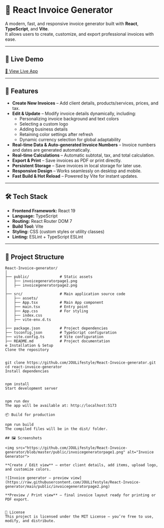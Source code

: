 # 📄 React Invoice Generator

A modern, fast, and responsive invoice generator built with **React**, **TypeScript**, and **Vite**.  
It allows users to create, customize, and export professional invoices with ease.

---

## 🔗 Live Demo

[🚀 View Live App](https://invoice.joulifestyle.com)

---

## 🚀 Features

- **Create New Invoices** – Add client details, products/services, prices, and tax.  
- **Edit & Update** – Modify invoice details dynamically, including:
  - Personalizing invoice background and text colors  
  - Selecting a custom logo  
  - Adding business details  
  - Retaining color settings after refresh  
  - Dynamic currency selection for global adaptability  
- **Real-time Data & Auto-generated Invoice Numbers** – Invoice numbers and dates are generated automatically.  
- **Real-time Calculations** – Automatic subtotal, tax, and total calculation.  
- **Export & Print** – Save invoices as PDF or print directly.  
- **Persistent Storage** – Save invoices in local storage for later use.  
- **Responsive Design** – Works seamlessly on desktop and mobile.  
- **Fast Build & Hot Reload** – Powered by Vite for instant updates.  

---

## 🛠️ Tech Stack

- **Frontend Framework:** React 19  
- **Language:** TypeScript  
- **Routing:** React Router DOM 7  
- **Build Tool:** Vite  
- **Styling:** CSS (custom styles or utility classes)  
- **Linting:** ESLint + TypeScript ESLint  

---

## 📂 Project Structure

```plaintext
React-Invoice-generator/
│
├── public/              # Static assets
│   ├── invoicegeneratorpage1.png
│   ├── invoicegeneratorpage2.png
│
├── src/                 # Main application source code
│   ├── assets/
│   ├── App.tsx          # Main App component
│   ├── main.tsx         # Entry point
│   ├── App.css          # For styling
│   ├── index.css
│   ├── vite-env.d.ts
│
├── package.json         # Project dependencies
├── tsconfig.json        # TypeScript configuration
├── vite.config.ts       # Vite configuration
├── README.md            # Project documentation
⚙️ Installation & Setup
Clone the repository


git clone https://github.com/JOULifestyle/React-Invoice-generator.git
cd react-invoice-generator
Install dependencies


npm install
Start development server


npm run dev
The app will be available at: http://localhost:5173

📦 Build for production

npm run build
The compiled files will be in the dist/ folder.

## 🖼️ Screenshots

<img src="https://github.com/JOULifestyle/React-Invoice-generator/blob/master/public/invoicegeneratorpage1.png" alt="Invoice Generator"> 

**Create / Edit view** — enter client details, add items, upload logo, and customize colors.

![Invoice generator — preview view](https://raw.githubusercontent.com/JOULifestyle/React-Invoice-generator/main/public/invoicegeneratorpage2.png)

**Preview / Print view** — final invoice layout ready for printing or PDF export.


📜 License
This project is licensed under the MIT License – you’re free to use, modify, and distribute.
